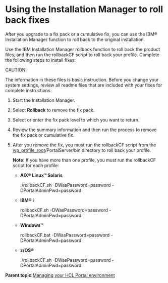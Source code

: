 # Using the Installation Manager to roll back fixes

After you upgrade to a fix pack or a cumulative fix, you can use the IBM® Installation Manager function to roll back to the original installation.

Use the IBM Installation Manager rollback function to roll back the product files, and then run the rollbackCF script to roll back your profile. Complete the following steps to install fixes:

CAUTION:

The information in these files is basic instruction. Before you change your system settings, review all readme files that are included with your fixes for complete instructions.

1.  Start the Installation Manager.

2.  Select **Rollback** to remove the fix pack.

3.  Select or enter the fix pack level to which you want to return.

4.  Review the summary information and then run the process to remove the fix pack or cumulative fix.

5.  After you remove the fix, you must run the rollbackCF script from the [wp\_profile\_root](../reference/wpsdirstr.md#wp_profile_root)/PortalServer/bin directory to roll back your profile.

    **Note:** If you have more than one profile, you must run the rollbackCF script for each profile:

    -   **AIX® Linux™ Solaris**

        ./rollbackCF.sh -DWasPassword=password -DPortalAdminPwd=password

    -   **IBM® i**

        rollbackCF.sh -DWasPassword=password -DPortalAdminPwd=password

    -   **Windows™**

        rollbackCF.bat -DWasPassword=password -DPortalAdminPwd=password

    -   **z/OS®**

        ./rollbackCF.sh -DWasPassword=password -DPortalAdminPwd=password


**Parent topic:**[Managing your HCL Portal environment](../install/iim_manage_wp.md)


